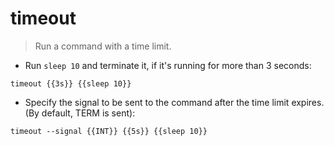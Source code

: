 # timeout

> Run a command with a time limit.

- Run `sleep 10` and terminate it, if it's running for more than 3 seconds:

`timeout {{3s}} {{sleep 10}}`

- Specify the signal to be sent to the command after the time limit expires. (By default, TERM is sent):

`timeout --signal {{INT}} {{5s}} {{sleep 10}}`
